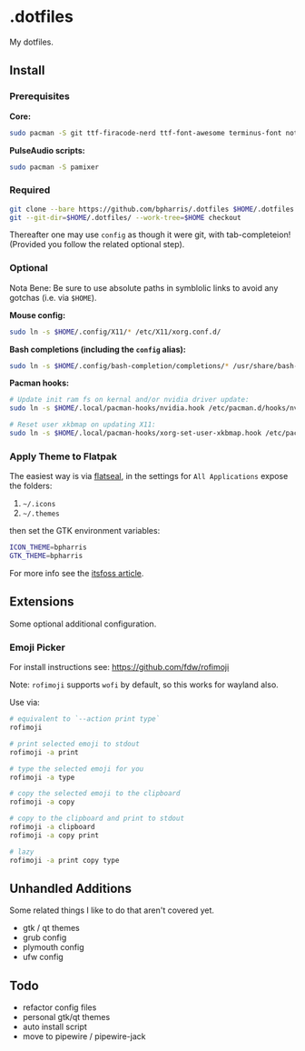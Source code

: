 # .dotfiles

My dotfiles.



## Install

### Prerequisites

**Core:**
```bash
sudo pacman -S git ttf-firacode-nerd ttf-font-awesome terminus-font noto-fonts-emoji
```

**PulseAudio scripts:**
```bash
sudo pacman -S pamixer
```


### Required

```bash
git clone --bare https://github.com/bpharris/.dotfiles $HOME/.dotfiles
git --git-dir=$HOME/.dotfiles/ --work-tree=$HOME checkout
```

Thereafter one may use `config` as though it were git, with tab-completeion!
(Provided you follow the related optional step).


### Optional

Nota Bene:
Be sure to use absolute paths in symblolic links to avoid any gotchas
(i.e. via `$HOME`).

**Mouse config:**
```bash
sudo ln -s $HOME/.config/X11/* /etc/X11/xorg.conf.d/
```

**Bash completions (including the `config` alias):**
```bash
sudo ln -s $HOME/.config/bash-completion/completions/* /usr/share/bash-completion/completions/
```

**Pacman hooks:**
```bash
# Update init ram fs on kernal and/or nvidia driver update:
sudo ln -s $HOME/.local/pacman-hooks/nvidia.hook /etc/pacman.d/hooks/nvidia.hook

# Reset user xkbmap on updating X11:
sudo ln -s $HOME/.local/pacman-hooks/xorg-set-user-xkbmap.hook /etc/pacman.d/hooks/xorg-set-user-xkbmap.hook
```


### Apply Theme to Flatpak

The easiest way is via
[flatseal](https://flathub.org/apps/details/com.github.tchx84.Flatseal),
in the settings for `All Applications` expose the folders:

1. `~/.icons`
2. `~/.themes`

then set the GTK environment variables:

```sh
ICON_THEME=bpharris
GTK_THEME=bpharris
```

For more info see the
[itsfoss article](https://itsfoss.com/flatpak-app-apply-theme/).



## Extensions

Some optional additional configuration.


### Emoji Picker

For install instructions see: https://github.com/fdw/rofimoji

Note: `rofimoji` supports `wofi` by default, so this works for wayland also.

Use via:
```bash
# equivalent to `--action print type`
rofimoji

# print selected emoji to stdout
rofimoji -a print

# type the selected emoji for you
rofimoji -a type

# copy the selected emoji to the clipboard
rofimoji -a copy

# copy to the clipboard and print to stdout
rofimoji -a clipboard
rofimoji -a copy print

# lazy
rofimoji -a print copy type
```



## Unhandled Additions

Some related things I like to do that aren't covered yet.

* gtk / qt themes
* grub config
* plymouth config
* ufw config



## Todo

* refactor config files
* personal gtk/qt themes
* auto install script
* move to pipewire / pipewire-jack

